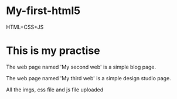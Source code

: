 # My-first-html5
HTML+CSS+JS
<h1>This is my practise</h1>
<p>The web page named 'My second web' is a simple blog page.</p>
<p>The web page named 'My third web' is a simple design studio page.</p>
<p>All the imgs, css file and js file uploaded</p>
